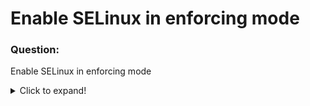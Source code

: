 # Enable SELinux in enforcing mode

### Question:
Enable SELinux in enforcing mode

<details>
  <summary>Click to expand!</summary>

### Answer:

* Make sure that **SELinux** is enabled. This setting can be changed only via reboot! Issue the command **getenforce** and
check what is the status of **SELinux**. If You see **Disabled** then edit the file ***/etc/sysconfig/selinux*** and in a 
proper line change **disabled** to **enforcing**.
* Reboot the system
* Again check **SELinux** status using command **getenforce**
  
</details>
